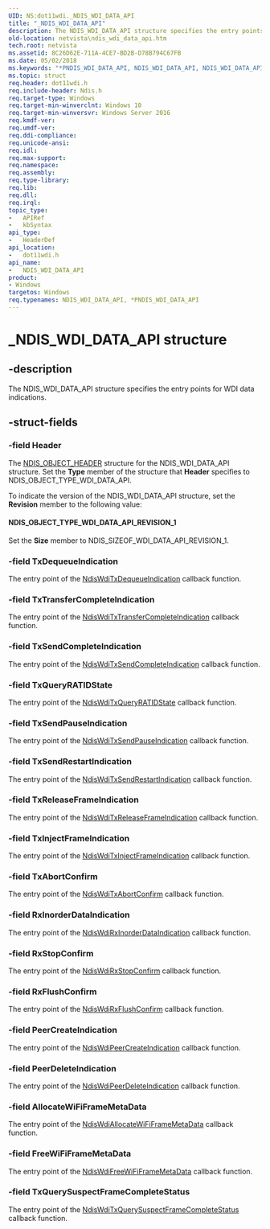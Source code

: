 ```yaml
---
UID: NS:dot11wdi._NDIS_WDI_DATA_API
title: "_NDIS_WDI_DATA_API"
description: The NDIS_WDI_DATA_API structure specifies the entry points for WDI data indications.
old-location: netvista\ndis_wdi_data_api.htm
tech.root: netvista
ms.assetid: 8C26D62E-711A-4CE7-BD2B-D78B794C67FB
ms.date: 05/02/2018
ms.keywords: "*PNDIS_WDI_DATA_API, NDIS_WDI_DATA_API, NDIS_WDI_DATA_API structure [Network Drivers Starting with Windows Vista], PNDIS_WDI_DATA_API, PNDIS_WDI_DATA_API structure pointer [Network Drivers Starting with Windows Vista], _NDIS_WDI_DATA_API, dot11wdi/NDIS_WDI_DATA_API, dot11wdi/PNDIS_WDI_DATA_API, netvista.ndis_wdi_data_api"
ms.topic: struct
req.header: dot11wdi.h
req.include-header: Ndis.h
req.target-type: Windows
req.target-min-winverclnt: Windows 10
req.target-min-winversvr: Windows Server 2016
req.kmdf-ver: 
req.umdf-ver: 
req.ddi-compliance: 
req.unicode-ansi: 
req.idl: 
req.max-support: 
req.namespace: 
req.assembly: 
req.type-library: 
req.lib: 
req.dll: 
req.irql: 
topic_type:
-	APIRef
-	kbSyntax
api_type:
-	HeaderDef
api_location:
-	dot11wdi.h
api_name:
-	NDIS_WDI_DATA_API
product:
- Windows
targetos: Windows
req.typenames: NDIS_WDI_DATA_API, *PNDIS_WDI_DATA_API
---
```


# _NDIS_WDI_DATA_API structure


## -description


The 
  NDIS_WDI_DATA_API structure specifies the entry points for WDI data indications.


## -struct-fields




### -field Header

The 
     <a href="https://msdn.microsoft.com/library/windows/hardware/ff566588">NDIS_OBJECT_HEADER</a> structure for the
     NDIS_WDI_DATA_API structure. Set the 
     <b>Type</b> member of the structure that 
     <b>Header</b> specifies to NDIS_OBJECT_TYPE_WDI_DATA_API.
     

To indicate the version of the NDIS_WDI_DATA_API structure, set the 
     <b>Revision</b> member to the following value:





#### NDIS_OBJECT_TYPE_WDI_DATA_API_REVISION_1

Set the 
        <b>Size</b> member to NDIS_SIZEOF_WDI_DATA_API_REVISION_1.


### -field TxDequeueIndication

The entry point of the <a href="https://msdn.microsoft.com/ACCB45DA-1233-4276-A0F5-466E50D9377B">NdisWdiTxDequeueIndication</a> callback function.


### -field TxTransferCompleteIndication

The entry point of the <a href="https://msdn.microsoft.com/BC66C993-F571-4EB9-8163-65B038ECE754">NdisWdiTxTransferCompleteIndication</a> callback function.


### -field TxSendCompleteIndication

The entry point of the <a href="https://msdn.microsoft.com/A38BA15D-FDD8-41D1-87ED-2CABC1926962">NdisWdiTxSendCompleteIndication</a> callback function.


### -field TxQueryRATIDState

The entry point of the <a href="https://msdn.microsoft.com/76949336-3349-4869-83C7-60D7D8A6BE24">NdisWdiTxQueryRATIDState</a> callback function.


### -field TxSendPauseIndication

The entry point of the <a href="https://msdn.microsoft.com/A8001D08-36B8-4557-A763-103BDC807CA4">NdisWdiTxSendPauseIndication</a> callback function.


### -field TxSendRestartIndication

The entry point of the <a href="https://msdn.microsoft.com/40976CC1-89A4-420F-867F-99F857670DAE">NdisWdiTxSendRestartIndication</a> callback function.


### -field TxReleaseFrameIndication

The entry point of the <a href="https://msdn.microsoft.com/1324D516-8AEF-4357-86EC-81F6EBDC8FB9">NdisWdiTxReleaseFrameIndication</a> callback function.


### -field TxInjectFrameIndication

The entry point of the <a href="https://msdn.microsoft.com/C384FAFF-E22D-4FA2-8B11-F6C046003C70">NdisWdiTxInjectFrameIndication</a> callback function.


### -field TxAbortConfirm

The entry point of the <a href="https://msdn.microsoft.com/1619BF14-DDEE-48CB-8E31-0CC17C8A4C6A">NdisWdiTxAbortConfirm</a> callback function.


### -field RxInorderDataIndication

The entry point of the <a href="https://msdn.microsoft.com/F2F92DAE-6C13-4EE6-9DE7-B77F5FAFAE60">NdisWdiRxInorderDataIndication</a> callback function.


### -field RxStopConfirm

The entry point of the <a href="https://msdn.microsoft.com/2022915A-2717-4098-BCD8-34130A161967">NdisWdiRxStopConfirm</a> callback function.


### -field RxFlushConfirm

The entry point of the <a href="https://msdn.microsoft.com/CEED709C-F295-4633-B7C1-4719EDDC7CD4">NdisWdiRxFlushConfirm</a> callback function.


### -field PeerCreateIndication

The entry point of the <a href="https://msdn.microsoft.com/58B60160-FE04-4EDE-900F-244D0F76E50D">NdisWdiPeerCreateIndication</a> callback function.


### -field PeerDeleteIndication

The entry point of the <a href="https://msdn.microsoft.com/A13F2A98-BADA-43B8-A24B-0749C5558C35">NdisWdiPeerDeleteIndication</a> callback function.


### -field AllocateWiFiFrameMetaData

The entry point of the <a href="https://msdn.microsoft.com/6C565DAF-3363-466F-AC4A-9DB534E581FC">NdisWdiAllocateWiFiFrameMetaData</a> callback function.


### -field FreeWiFiFrameMetaData

The entry point of the <a href="https://msdn.microsoft.com/828C181F-918A-4674-B6CE-FCB9750948E0">NdisWdiFreeWiFiFrameMetaData</a> callback function.


### -field TxQuerySuspectFrameCompleteStatus

The entry point of the [NdisWdiTxQuerySuspectFrameCompleteStatus](nc-dot11wdi-ndis_wdi_tx_query_suspect_frame_complete_status.md) callback function.



